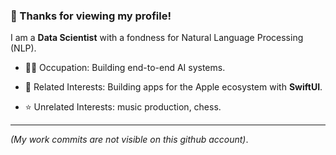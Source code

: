 ### 🐙 Thanks for viewing my profile!

I am a **Data Scientist** with a fondness for Natural Language Processing (NLP).

- 🧑‍💻 Occupation: Building end-to-end AI systems.

- 🌱 Related Interests: Building apps for the Apple ecosystem with **SwiftUI**.

- ⭐️ Unrelated Interests: music production, chess.

---

_(My work commits are not visible on this github account)_. 
